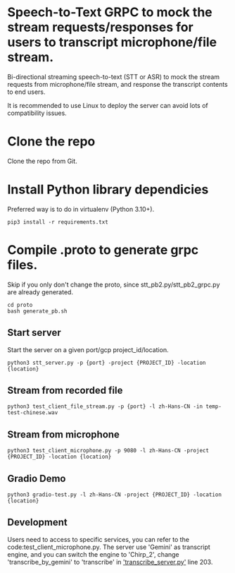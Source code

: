 #  Speech-to-Text GRPC to mock the stream requests/responses for users to transcript microphone/file stream.
Bi-directional streaming speech-to-text (STT or ASR) to mock the stream requests from microphone/file stream, and response the transcript contents to end users.

It is recommended to use Linux to deploy the server can avoid lots of compatibility issues.

# Clone the repo
Clone the repo from Git.

# Install Python library dependicies
Preferred way is to do in virtualenv (Python 3.10+).
```
pip3 install -r requirements.txt
```

# Compile .proto to generate grpc files.
Skip if you only don't change the proto, since stt_pb2.py/stt_pb2_grpc.py are already generated.
```
cd proto
bash generate_pb.sh
```

## Start server
Start the server on a given port/gcp project_id/location. 
```
python3 stt_server.py -p {port} -project {PROJECT_ID} -location {location}
```

## Stream from recorded file
```
python3 test_client_file_stream.py -p {port} -l zh-Hans-CN -in temp-test-chinese.wav
```

## Stream from microphone
```
python3 test_client_microphone.py -p 9080 -l zh-Hans-CN -project {PROJECT_ID} -location {location}
```

## Gradio Demo
```
python3 gradio-test.py -l zh-Hans-CN -project {PROJECT_ID} -location {location}
```

## Development
Users need to access to specific services, you can refer to the code:test_client_microphone.py.
The server use 'Gemini' as transcript engine, and you can switch the engine to 'Chirp_2', change 'transcribe_by_gemini' to 'transcribe' in ['transcribe_server.py'](transcribe_server.py) line 203.